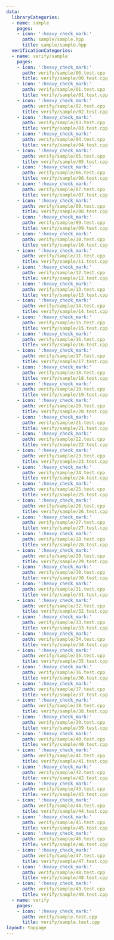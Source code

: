 ```yaml
---
data:
  libraryCategories:
  - name: sample
    pages:
    - icon: ':heavy_check_mark:'
      path: sample/sample.hpp
      title: sample/sample.hpp
  verificationCategories:
  - name: verify/sample
    pages:
    - icon: ':heavy_check_mark:'
      path: verify/sample/00.test.cpp
      title: verify/sample/00.test.cpp
    - icon: ':heavy_check_mark:'
      path: verify/sample/01.test.cpp
      title: verify/sample/01.test.cpp
    - icon: ':heavy_check_mark:'
      path: verify/sample/02.test.cpp
      title: verify/sample/02.test.cpp
    - icon: ':heavy_check_mark:'
      path: verify/sample/03.test.cpp
      title: verify/sample/03.test.cpp
    - icon: ':heavy_check_mark:'
      path: verify/sample/04.test.cpp
      title: verify/sample/04.test.cpp
    - icon: ':heavy_check_mark:'
      path: verify/sample/05.test.cpp
      title: verify/sample/05.test.cpp
    - icon: ':heavy_check_mark:'
      path: verify/sample/06.test.cpp
      title: verify/sample/06.test.cpp
    - icon: ':heavy_check_mark:'
      path: verify/sample/07.test.cpp
      title: verify/sample/07.test.cpp
    - icon: ':heavy_check_mark:'
      path: verify/sample/08.test.cpp
      title: verify/sample/08.test.cpp
    - icon: ':heavy_check_mark:'
      path: verify/sample/09.test.cpp
      title: verify/sample/09.test.cpp
    - icon: ':heavy_check_mark:'
      path: verify/sample/10.test.cpp
      title: verify/sample/10.test.cpp
    - icon: ':heavy_check_mark:'
      path: verify/sample/11.test.cpp
      title: verify/sample/11.test.cpp
    - icon: ':heavy_check_mark:'
      path: verify/sample/12.test.cpp
      title: verify/sample/12.test.cpp
    - icon: ':heavy_check_mark:'
      path: verify/sample/13.test.cpp
      title: verify/sample/13.test.cpp
    - icon: ':heavy_check_mark:'
      path: verify/sample/14.test.cpp
      title: verify/sample/14.test.cpp
    - icon: ':heavy_check_mark:'
      path: verify/sample/15.test.cpp
      title: verify/sample/15.test.cpp
    - icon: ':heavy_check_mark:'
      path: verify/sample/16.test.cpp
      title: verify/sample/16.test.cpp
    - icon: ':heavy_check_mark:'
      path: verify/sample/17.test.cpp
      title: verify/sample/17.test.cpp
    - icon: ':heavy_check_mark:'
      path: verify/sample/18.test.cpp
      title: verify/sample/18.test.cpp
    - icon: ':heavy_check_mark:'
      path: verify/sample/19.test.cpp
      title: verify/sample/19.test.cpp
    - icon: ':heavy_check_mark:'
      path: verify/sample/20.test.cpp
      title: verify/sample/20.test.cpp
    - icon: ':heavy_check_mark:'
      path: verify/sample/21.test.cpp
      title: verify/sample/21.test.cpp
    - icon: ':heavy_check_mark:'
      path: verify/sample/22.test.cpp
      title: verify/sample/22.test.cpp
    - icon: ':heavy_check_mark:'
      path: verify/sample/23.test.cpp
      title: verify/sample/23.test.cpp
    - icon: ':heavy_check_mark:'
      path: verify/sample/24.test.cpp
      title: verify/sample/24.test.cpp
    - icon: ':heavy_check_mark:'
      path: verify/sample/25.test.cpp
      title: verify/sample/25.test.cpp
    - icon: ':heavy_check_mark:'
      path: verify/sample/26.test.cpp
      title: verify/sample/26.test.cpp
    - icon: ':heavy_check_mark:'
      path: verify/sample/27.test.cpp
      title: verify/sample/27.test.cpp
    - icon: ':heavy_check_mark:'
      path: verify/sample/28.test.cpp
      title: verify/sample/28.test.cpp
    - icon: ':heavy_check_mark:'
      path: verify/sample/29.test.cpp
      title: verify/sample/29.test.cpp
    - icon: ':heavy_check_mark:'
      path: verify/sample/30.test.cpp
      title: verify/sample/30.test.cpp
    - icon: ':heavy_check_mark:'
      path: verify/sample/31.test.cpp
      title: verify/sample/31.test.cpp
    - icon: ':heavy_check_mark:'
      path: verify/sample/32.test.cpp
      title: verify/sample/32.test.cpp
    - icon: ':heavy_check_mark:'
      path: verify/sample/33.test.cpp
      title: verify/sample/33.test.cpp
    - icon: ':heavy_check_mark:'
      path: verify/sample/34.test.cpp
      title: verify/sample/34.test.cpp
    - icon: ':heavy_check_mark:'
      path: verify/sample/35.test.cpp
      title: verify/sample/35.test.cpp
    - icon: ':heavy_check_mark:'
      path: verify/sample/36.test.cpp
      title: verify/sample/36.test.cpp
    - icon: ':heavy_check_mark:'
      path: verify/sample/37.test.cpp
      title: verify/sample/37.test.cpp
    - icon: ':heavy_check_mark:'
      path: verify/sample/38.test.cpp
      title: verify/sample/38.test.cpp
    - icon: ':heavy_check_mark:'
      path: verify/sample/39.test.cpp
      title: verify/sample/39.test.cpp
    - icon: ':heavy_check_mark:'
      path: verify/sample/40.test.cpp
      title: verify/sample/40.test.cpp
    - icon: ':heavy_check_mark:'
      path: verify/sample/41.test.cpp
      title: verify/sample/41.test.cpp
    - icon: ':heavy_check_mark:'
      path: verify/sample/42.test.cpp
      title: verify/sample/42.test.cpp
    - icon: ':heavy_check_mark:'
      path: verify/sample/43.test.cpp
      title: verify/sample/43.test.cpp
    - icon: ':heavy_check_mark:'
      path: verify/sample/44.test.cpp
      title: verify/sample/44.test.cpp
    - icon: ':heavy_check_mark:'
      path: verify/sample/45.test.cpp
      title: verify/sample/45.test.cpp
    - icon: ':heavy_check_mark:'
      path: verify/sample/46.test.cpp
      title: verify/sample/46.test.cpp
    - icon: ':heavy_check_mark:'
      path: verify/sample/47.test.cpp
      title: verify/sample/47.test.cpp
    - icon: ':heavy_check_mark:'
      path: verify/sample/48.test.cpp
      title: verify/sample/48.test.cpp
    - icon: ':heavy_check_mark:'
      path: verify/sample/49.test.cpp
      title: verify/sample/49.test.cpp
  - name: verify
    pages:
    - icon: ':heavy_check_mark:'
      path: verify/sample.test.cpp
      title: verify/sample.test.cpp
layout: toppage
---
```

